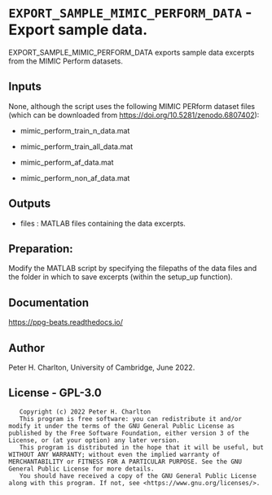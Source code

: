 # `EXPORT_SAMPLE_MIMIC_PERFORM_DATA` - Export sample data.
EXPORT_SAMPLE_MIMIC_PERFORM_DATA exports sample data excerpts from the
MIMIC Perform datasets.

##  Inputs
None, although the script uses the following MIMIC PERform dataset files (which can be downloaded from <https://doi.org/10.5281/zenodo.6807402>):

+   mimic_perform_train_n_data.mat
    
+   mimic_perform_train_all_data.mat
    
+   mimic_perform_af_data.mat
    
+   mimic_perform_non_af_data.mat
    
##  Outputs
+   files : MATLAB files containing the data excerpts.
    
##  Preparation:
Modify the MATLAB script by specifying the filepaths of the data files and the folder in which to save excerpts (within the setup_up function).

##  Documentation
<https://ppg-beats.readthedocs.io/>

##  Author
Peter H. Charlton, University of Cambridge, June 2022.

##  License - GPL-3.0
       Copyright (c) 2022 Peter H. Charlton
       This program is free software: you can redistribute it and/or modify it under the terms of the GNU General Public License as published by the Free Software Foundation, either version 3 of the License, or (at your option) any later version.
       This program is distributed in the hope that it will be useful, but WITHOUT ANY WARRANTY; without even the implied warranty of MERCHANTABILITY or FITNESS FOR A PARTICULAR PURPOSE. See the GNU General Public License for more details.
       You should have received a copy of the GNU General Public License along with this program. If not, see <https://www.gnu.org/licenses/>.
